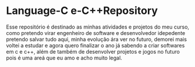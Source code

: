 # Language-C e-C++Repository
Esse repositório é destinado as minhas atividades e projetos do meu curso, como pretendo virar engenheiro de software e desenvolvedor idepedente pretendo salvar tudo aqui, minha evolução ára ver no futuro, demorei mais voltei a estudar e agora quero finalizar o ano já
sabendo a criar softwares em c e c++, além de também de desenvolver projetos e jogos no futuro pois é uma areá que eu amo e acho muito legal. 
